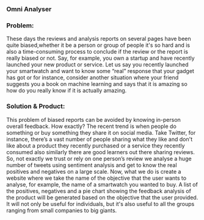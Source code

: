﻿### Omni Analyser


### Problem:

These days the reviews and analysis reports on several pages have been quite biased,whether it be a person or group of people it's so hard and is also a time-consuming process to conclude if the review or the report is really biased or not.
Say, for example, you own a startup and have recently launched your new product or service. Let us say you recently launched your smartwatch and want to know some “real” response that your gadget has got or for instance, consider another situation where your friend suggests you a book on machine learning and says that it is amazing so how do you really know if it is actually amazing.

### Solution & Product:
	
This problem of biased reports can be avoided by knowing in-person overall feedback. How exactly? The recent trend is when people do something or buy something they share it on social media. Take Twitter, for instance, there’s a vast number of people sharing what they like and don't like about a product they recently purchased or a service they recently consumed also similarly there are good learners out there sharing reviews. So, not exactly we trust or rely on one person’s review we analyse a huge number of tweets using sentiment analysis and get to know the real positives and negatives on a large scale. Now, what we do is create a website where we take the name of the objective that the user wants to analyse, for example, the name of a smartwatch you wanted to buy. A list of the positives, negatives and a pie chart showing the feedback analysis of the product will be generated based on the objective that the user provided. It will not only be useful for individuals, but it's also useful to all the groups ranging from small companies to big giants.
